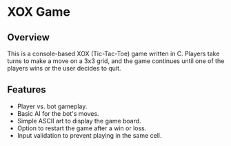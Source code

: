 # XOX Game

## Overview

This is a console-based XOX (Tic-Tac-Toe) game written in C. Players take turns to make a move on a 3x3 grid, and the game continues until one of the players wins or the user decides to quit.

## Features

- Player vs. bot gameplay.
- Basic AI for the bot's moves.
- Simple ASCII art to display the game board.
- Option to restart the game after a win or loss.
- Input validation to prevent playing in the same cell.


